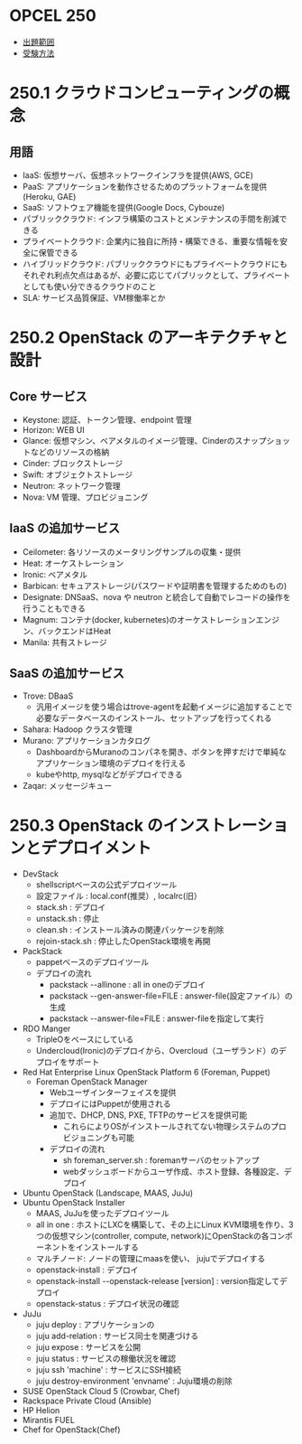 # OPCEL 250

* [出題範囲](https://opcel.org/examarea)
* [受験方法](https://opcel.org/registration)


# 250.1 クラウドコンピューティングの概念
## 用語
* IaaS: 仮想サーバ、仮想ネットワークインフラを提供(AWS, GCE)
* PaaS: アプリケーションを動作させるためのプラットフォームを提供(Heroku, GAE)
* SaaS: ソフトウェア機能を提供(Google Docs, Cybouze)
* パブリッククラウド: インフラ構築のコストとメンテナンスの手間を削減できる
* プライベートクラウド: 企業内に独自に所持・構築できる、重要な情報を安全に保管できる
* ハイブリッドクラウド: パブリッククラウドにもプライベートクラウドにもそれぞれ利点欠点はあるが、必要に応じてパブリックとして、プライベートとしても使い分できるクラウドのこと
* SLA: サービス品質保証、VM稼働率とか


# 250.2 OpenStack のアーキテクチャと設計
## Core サービス
* Keystone: 認証、トークン管理、endpoint 管理
* Horizon: WEB UI
* Glance: 仮想マシン、ベアメタルのイメージ管理、Cinderのスナップショットなどのリソースの格納
* Cinder: ブロックストレージ
* Swift: オブジェクトストレージ
* Neutron: ネットワーク管理
* Nova: VM 管理、プロビジョニング

## IaaS の追加サービス
* Ceilometer: 各リソースのメータリングサンプルの収集・提供
* Heat: オーケストレーション
* Ironic: ベアメタル
* Barbican: セキュアストレージ(パスワードや証明書を管理するためのもの)
* Designate: DNSaaS、nova や neutron と統合して自動でレコードの操作を行うこともできる
* Magnum: コンテナ(docker, kubernetes)のオーケストレーションエンジン、バックエンドはHeat
* Manila: 共有ストレージ

## SaaS の追加サービス
* Trove: DBaaS
    * 汎用イメージを使う場合はtrove-agentを起動イメージに追加することで必要なデータベースのインストール、セットアップを行ってくれる
* Sahara: Hadoop クラスタ管理
* Murano: アプリケーションカタログ
    * DashboardからMuranoのコンパネを開き、ボタンを押すだけで単純なアプリケーション環境のデプロイを行える
    * kubeやhttp, mysqlなどがデプロイできる
* Zaqar: メッセージキュー


# 250.3 OpenStack のインストレーションとデプロイメント
* DevStack
    * shellscriptベースの公式デプロイツール
    * 設定ファイル    : local.conf(推奨）, localrc(旧）
    * stack.sh        : デプロイ
    * unstack.sh      : 停止
    * clean.sh        : インストール済みの関連パッケージを削除
    * rejoin-stack.sh : 停止したOpenStack環境を再開
* PackStack
    * pappetベースのデプロイツール
    * デプロイの流れ
        * packstack --allinone             : all in oneのデプロイ
        * packstack --gen-answer-file=FILE : answer-file(設定ファイル）の生成
        * packstack --answer-file=FILE     : answer-fileを指定して実行
* RDO Manger
    * TripleOをベースにしている
    * Undercloud(Ironic)のデプロイから、Overcloud（ユーザランド）のデプロイをサポート
* Red Hat Enterprise Linux OpenStack Platform 6 (Foreman, Puppet)
    * Foreman OpenStack Manager
        * Webユーザインターフェイスを提供
        * デプロイにはPuppetが使用される
        * 追加で、DHCP, DNS, PXE, TFTPのサービスを提供可能
            * これらによりOSがインストールされてない物理システムのプロビジョニングも可能
        * デプロイの流れ
            * sh foreman_server.sh : foremanサーバのセットアップ
            * webダッシュボードからユーザ作成、ホスト登録、各種設定、デプロイ
* Ubuntu OpenStack (Landscape, MAAS, JuJu)
* Ubuntu OpenStack Installer
    * MAAS, JuJuを使ったデプロイツール
    * all in one  : ホストにLXCを構築して、その上にLinux KVM環境を作り、3つの仮想マシン(controller, compute, network)にOpenStackの各コンポーネントをインストールする
    * マルチノード: ノードの管理にmaasを使い、 jujuでデプロイする
    * openstack-install : デプロイ
    * openstack-install --openstack-release [version] : version指定してデプロイ
    * openstack-status  : デプロイ状況の確認
* JuJu
    * juju deploy                         : アプリケーションの
    * juju add-relation                   : サービス同士を関連づける
    * juju expose                         : サービスを公開
    * juju status                         : サービスの稼働状況を確認
    * juju ssh 'machine'                  : サービスにSSH接続
    * juju destroy-environment 'envname'  : Juju環境の削除
* SUSE OpenStack Cloud 5 (Crowbar, Chef)
* Rackspace Private Cloud (Ansible)
* HP Helion
* Mirantis FUEL
* Chef for OpenStack(Chef)
